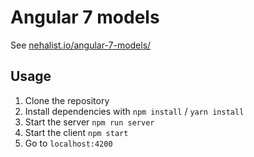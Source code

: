 # Angular 7 models

See [nehalist.io/angular-7-models/](https://nehalist.io/angular-7-models/)

## Usage

1. Clone the repository
2. Install dependencies with `npm install` / `yarn install`
3. Start the server `npm run server`
4. Start the client `npm start`
5. Go to `localhost:4200`
